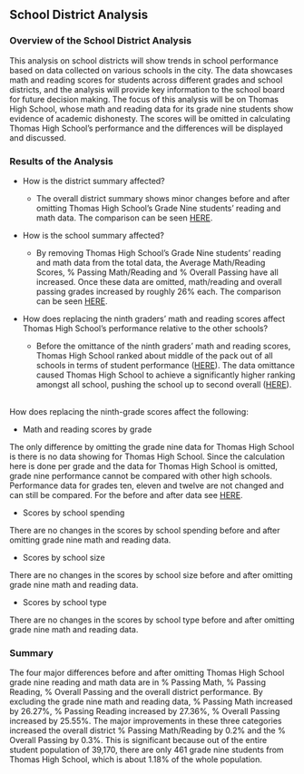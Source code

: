 ## School District Analysis

### Overview of the School District Analysis

This analysis on school districts will show trends in school performance based on data collected on various schools in the city. The data showcases math and reading scores for students across different grades and school districts, and the analysis will provide key information to the school board for future decision making.
The focus of this analysis will be on Thomas High School, whose math and reading data for its grade nine students show evidence of academic dishonesty. The scores will be omitted in calculating Thomas High School’s performance and the differences will be displayed and discussed. 

### Results of the Analysis

* How is the district summary affected?

  * The overall district summary shows minor changes before and after omitting Thomas High School’s Grade Nine students’ reading and math data. The comparison can be seen [HERE](https://github.com/donovancai/School_District_Analysis/blob/main/Resources/district.png).

* How is the school summary affected?

  * By removing Thomas High School’s Grade Nine students’ reading and math data from the total data, the Average Math/Reading Scores, % Passing Math/Reading and % Overall Passing have all increased. Once these data are omitted, math/reading and overall passing grades increased by roughly 26% each. The comparison can be seen [HERE](https://github.com/donovancai/School_District_Analysis/blob/main/Resources/school.png).

* How does replacing the ninth graders’ math and reading scores affect Thomas High School’s performance relative to the other schools?

  * Before the omittance of the ninth graders’ math and reading scores, Thomas High School ranked about middle of the pack out of all schools in terms of student performance ([HERE](https://github.com/donovancai/School_District_Analysis/blob/main/Resources/ranking_before.png)). The data omittance caused Thomas High School to achieve a significantly higher ranking amongst all school, pushing the school up to second overall ([HERE](https://github.com/donovancai/School_District_Analysis/blob/main/Resources/ranking_after.png)).

<br /> 
How does replacing the ninth-grade scores affect the following:


  * Math and reading scores by grade

The only difference by omitting the grade nine data for Thomas High School is there is no data showing for Thomas High School. Since the calculation here is done per grade and the data for Thomas High School is omitted, grade nine performance cannot be compared with other high schools. Performance data for grades ten, eleven and twelve are not changed and can still be compared. For the before and after data see [HERE](https://github.com/donovancai/School_District_Analysis/blob/main/Resources/scores_by_grade.png). 

  * Scores by school spending

There are no changes in the scores by school spending before and after omitting grade nine math and reading data. 

  * Scores by school size

There are no changes in the scores by school size before and after omitting grade nine math and reading data. 

  * Scores by school type

There are no changes in the scores by school type before and after omitting grade nine math and reading data. 

### Summary
The four major differences before and after omitting Thomas High School grade nine reading and math data are in % Passing Math, % Passing Reading, % Overall Passing and the overall district performance. By excluding the grade nine math and reading data, % Passing Math increased by 26.27%, % Passing Reading increased by 27.36%, % Overall Passing increased by 25.55%. The major improvements in these three categories increased the overall district % Passing Math/Reading by 0.2% and the % Overall Passing by 0.3%. This is significant because out of the entire student population of 39,170, there are only 461 grade nine students from Thomas High School, which is about 1.18% of the whole population. 
